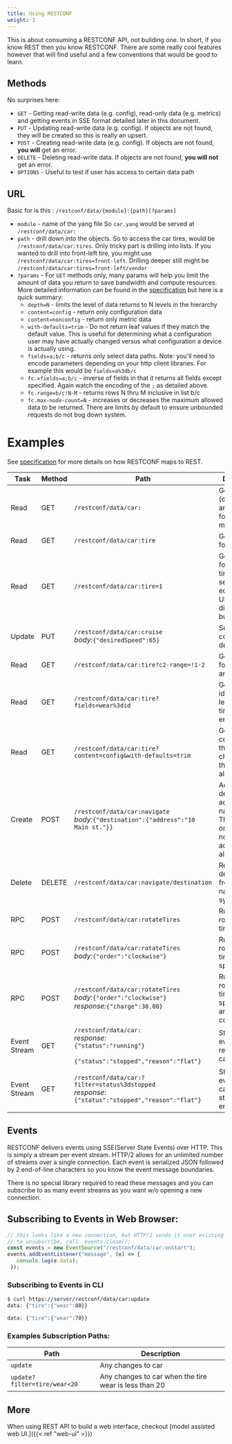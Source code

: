 ```yaml
---
title: Using RESTCONF
weight: 3
---
```

This is about consuming a RESTCONF API, not building one.  In short, if you know REST then you know RESTCONF.  There are some really cool features however that will find useful and a few conventions that would be good to learn.

## Methods

No surprises here:

- `GET` - Getting read-write data (e.g. config), read-only data (e.g. metrics) and getting events in SSE format detailed later in this document.
- `PUT` - Updating read-write data (e.g. config).  If objects are not found, they will be created so this is really an upsert.
- `POST` - Creating read-write data (e.g. config). If objects are not found, **you will** get an error.
- `DELETE` - Deleting read-write data.  If objects are not found, **you will not** get an error.
- `OPTIONS` - Useful to test if user has access to certain data path

## URL

Basic for is this : `/restconf/data/{module}:{path}[?params]` 

- `module` - name of the yang file So `car.yang` would be served at `/restconf/data/car:`
- `path` - drill down into the objects.  So to access the car tires, would be `/restconf/data/car:tires`.  Only tricky part is drilling into lists.  If you wanted to drill into front-left tire, you might use `/restconf/data/car:tires=front-left`. Drilling deeper still might be  `/restconf/data/car:tires=front-left/vendor`
- `?params` - For `GET` methods only, many params will help you limit the amount of data you return to save bandwidth and compute resources. More detailed information can be found in the [specification](https://datatracker.ietf.org/doc/html/rfc8040#section-4.8) but here is a quick summary:
  * `depth=N` - limits the level of data returns to N levels in the hierarchy
  * `content=config` - return only configuration data
  * `content=nonconfig` - return only metric data
  * `with-defaults=trim` - Do not return leaf values if they match the default value.  This is useful for determining what a configuration user may have actually changed versus what configuration a device is actually using.
  * `fields=a;b/c` - returns only select data paths.  Note: you'll need to encode parameters depending on your http client libraries.  For example this would be `fields=a%3db/c`
  * `fc.xfields=a;b/c` - inverse of fields in that it returns all fields except specified.  Again watch the encoding of the `;` as detailed above.
  * `fc.range=b/c!N-M` - returns rows N thru M inclusive in list b/c
  * `fc.max-node-count=N` - increases or decreases the maximum allowed data to be returned.  There are limits by default to ensure unbounded requests do not bog down system. 

# Examples

See [specification](https://datatracker.ietf.org/doc/html/rfc8040#section-4) for more details on how RESTCONF maps to REST.

|Task | Method | Path | Description  |
|----|--------|------|--------------|
| Read | GET | `/restconf/data/car:` | Get's all data (configuration and metrics) for car module |
| Read | GET | `/restconf/data/car:tire` | Get's all data for all tires |
| Read | GET | `/restconf/data/car:tire=1` | Get's all data for first car tire. Yes, seeing an equals in a URL can be disconcerting, but it is legal. |
| Update | PUT | `/restconf/data/car:cruise`<br>*body:*`{"desiredSpeed":65}` | Set cruise control desired speed |
| Read | GET | `/restconf/data/car:tire?c2-range=!1-2` | Get's all data for car tires 1 and 2 |
| Read | GET | `/restconf/data/car:tire?fields=wear%3did` | Get's only tire id and wear level for all tires. `%3d` is encoded `=`. |
| Read | GET | `/restconf/data/car:tire?content=config&with-defaults=trim` | Get's only configuration that is changed from the default for all tires |
| Create | POST | `/restconf/data/car:navigate`<br>*body:*`{"destination":{"address":"10 Main st."}}` | Add a new destination address to navigation.  This would only work if no naviation address was already set. |
| Delete | DELETE | `/restconf/data/car:navigate/destination` | Remove destination from navigation system.  |
| RPC | POST | `/restconf/data/car:rotateTires` | Run a RPC to rotate the tires |
| RPC | POST | `/restconf/data/car:rotateTires`<br>*body:*`{"order":"clockwise"}` | Run a RPC to rotate the tires in specific order |
| RPC | POST | `/restconf/data/car:rotateTires`<br>*body:*`{"order":"clockwise"}`<br>*response:*`{"charge":30.00}` | Run a RPC to rotate the tires in specific order and return the cost. |
| Event Stream | GET | `/restconf/data/car:`<br>*response:*<br>`{"status":"running"}`<br><br>`{"status":"stopped","reason":"flat"}` | Stream of events regarding the car status |
| Event Stream | GET | `/restconf/data/car:?filter=status%3dstopped`<br>*response:*<br>`{"status":"stopped","reason":"flat"}` | Stream only events that cause car to stop. `%3d` is encoded `=`. |

## Events

RESTCONF delivers events using SSE(Server State Events) over HTTP.  This is simply a stream per event stream.  HTTP/2 allows for an unlimited number of streams over a single connection. Each event is serialized JSON followed by 2 end-of-line characters so you know the event message boundaries.

There is no special library required to read these messages and you can subscribe to as many event streams as you want w/o opening a new connection.

## Subscribing to Events in Web Browser:

```javascript
// this looks like a new connection, but HTTP/2 sends it over existing connection
// to unsubscribe, call  events.close();
const events = new EventSource("/restconf/data/car:onStart");
events.addEventListener("message", (e) => {
   console.log(e.data);
 });
```

### Subscribing to Events in CLI

```bash
$ curl https://server/restconf/data/car:update
data: {"tire":{"wear":80}}

data: {"tire":{"wear":70}}
```

### Examples Subscription Paths:

| Path | Description |
|--|--|
| `update` | Any changes to car |
| `update?filter=tire/wear<20` | Any changes to car when the tire wear is less than 20 |

## More

When using REST API to build a web interface, checkout [model assisted web UI.]({{< ref "web-ui" >}})
